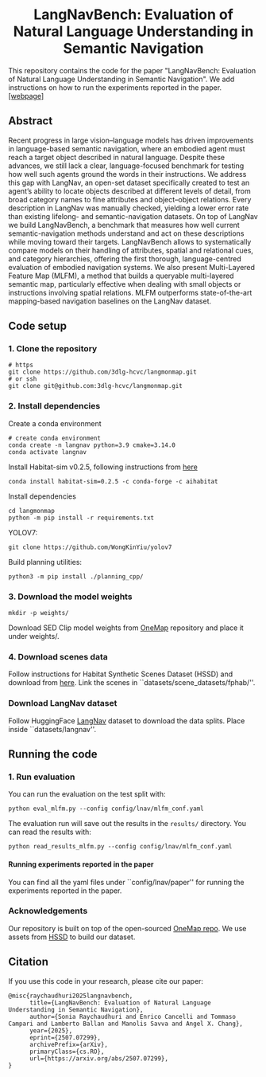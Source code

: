 <p align="center">
  <h1 align="center">LangNavBench: Evaluation of Natural Language Understanding in Semantic Navigation</h1>

This repository contains the code for the paper "LangNavBench: Evaluation of Natural Language
Understanding in Semantic Navigation". We add instructions on how to run the experiments reported in the paper. [[webpage]](https://3dlg-hcvc.github.io/langmonmap/)

## Abstract
Recent progress in large vision–language models has driven improvements in language-based semantic navigation, where an embodied agent must reach a target object described in natural language. Despite these advances, we still lack a clear, language-focused benchmark for testing how well such agents ground the words in their instructions.
We address this gap with LangNav, an open-set dataset specifically created to test an agent’s ability to locate objects described at different levels of detail, from broad category names to fine attributes and object–object relations. Every description in LangNav was manually checked, yielding a lower error rate than existing lifelong- and semantic-navigation datasets. On top of LangNav we build LangNavBench, a benchmark that measures how well current semantic-navigation methods understand and act on these descriptions while moving toward their targets. LangNavBench allows to systematically compare models on their handling of attributes, spatial and relational cues, and category hierarchies, offering the first thorough, language-centred evaluation of embodied navigation systems. We also present  Multi-Layered Feature Map (MLFM), a method that builds a queryable multi-layered semantic map, particularly effective when dealing with small objects or instructions involving spatial relations. MLFM outperforms state-of-the-art mapping-based navigation baselines on the LangNav dataset.

## Code setup

### 1. Clone the repository
```
# https
git clone https://github.com/3dlg-hcvc/langmonmap.git
# or ssh
git clone git@github.com:3dlg-hcvc/langmonmap.git
```
### 2. Install dependencies
Create a conda environment
```
# create conda environment
conda create -n langnav python=3.9 cmake=3.14.0
conda activate langnav
```

Install Habitat-sim v0.2.5, following instructions from [here](https://github.com/facebookresearch/habitat-sim/tree/v0.2.5)
```
conda install habitat-sim=0.2.5 -c conda-forge -c aihabitat
```

Install dependencies
```
cd langmonmap
python -m pip install -r requirements.txt
```
YOLOV7:
```
git clone https://github.com/WongKinYiu/yolov7
```
Build planning utilities:
```
python3 -m pip install ./planning_cpp/
```
### 3. Download the model weights
```
mkdir -p weights/
```
Download SED Clip model weights from [OneMap](https://github.com/KTH-RPL/OneMap?tab=readme-ov-file#3-download-the-model-weights) repository and place it under weights/.

### 4. Download scenes data
Follow instructions for Habitat Synthetic Scenes Dataset (HSSD) and download from [here](https://huggingface.co/datasets/hssd/hssd-hab).
Link the scenes in ``datasets/scene_datasets/fphab/''.

### Download LangNav dataset
Follow HuggingFace [LangNav](https://huggingface.co/datasets/3dlg-hcvc/langnav) dataset to download the data splits.
Place inside ``datasets/langnav''.

## Running the code
### 1. Run evaluation
You can run the evaluation on the test split with:
```
python eval_mlfm.py --config config/lnav/mlfm_conf.yaml
```
The evaluation run will save out the results in the `results/` directory. You can read the results with:
```
python read_results_mlfm.py --config config/lnav/mlfm_conf.yaml
```
#### Running experiments reported in the paper
You can find all the yaml files under ``config/lnav/paper'' for running the experiments reported in the paper.

### Acknowledgements
Our repository is built on top of the open-sourced [OneMap repo](https://github.com/KTH-RPL/OneMap).
We use assets from [HSSD](https://huggingface.co/datasets/hssd/hssd-hab) to build our dataset.

## Citation
If you use this code in your research, please cite our paper:
```
@misc{raychaudhuri2025langnavbench,
      title={LangNavBench: Evaluation of Natural Language Understanding in Semantic Navigation}, 
      author={Sonia Raychaudhuri and Enrico Cancelli and Tommaso Campari and Lamberto Ballan and Manolis Savva and Angel X. Chang},
      year={2025},
      eprint={2507.07299},
      archivePrefix={arXiv},
      primaryClass={cs.RO},
      url={https://arxiv.org/abs/2507.07299}, 
}
```
